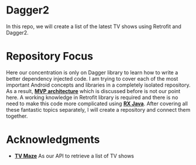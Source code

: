 # Dagger2
In this repo, we will create a list of the latest TV shows using Retrofit and Dagger2.
# Repository Focus
Here our concentration is only on Dagger library to learn how to write a better dependency injected code.
I am trying to cover each of the most important Android concepts and libraries in a completely isolated repository.
As a result, [**MVP architecture**](https://github.com/ali-taghizadeh/Android_mvp) which is discussed before is not our point here.
A working knowledge in Retrofit library is required and there is no need to make this code more complicated using [**RX Java**](https://github.com/ali-taghizadeh/Rxjava2-operators).
After covering all these fantastic topics separately, I will create a repository and connect them together.
# Acknowledgments
* [**TV Maze**](http://www.tvmaze.com/api) As our API to retrieve a list of TV shows
